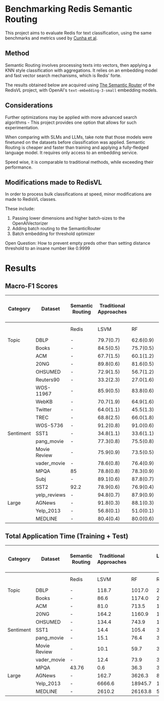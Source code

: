 # Benchmarking Redis Semantic Routing

This project aims to evaluate Redis for text classification, using the same benchmarks and metrics used by [Cunha et al](https://arxiv.org/pdf/2504.01930).

## Method

Semantic Routing involves processing texts into vectors, then applying a KNN style classification with aggregations. It relies on an embedding model and fast vector search mechanisms, which is Redis' forte.

The results obtained below are acquired using [The Semantic Router](https://github.com/redis/redis-vl-python/tree/main/redisvl) of the RedisVL project, with OpenAI's `text-embedding-3-small` embedding models. 

## Considerations

Further optimizations may be applied with more advanced search algorithms - This project provides one option that allows for such experimentation.

When comparing with SLMs and LLMs, take note that those models were finetuned on the datasets before classification was applied. Semantic Routing is cheaper and faster than training and applying a fully-fledged language model. It requires only access to an embedding service.

Speed wise, it is comparable to traditional methods, while exceeding their performance.

## Modifications made to RedisVL

In order to process bulk classifications at speed, minor modifications are made to RedisVL classes.

These include:
1. Passing lower dimensions and higher batch-sizes to the OpenAIVectorizer 
2. Adding batch routing to the SemanticRouter
3. Batch embedding for threshold optimizer 

Open Question:
How to prevent empty preds other than setting distance threshold to an insane number like 0.9999

# Results

## Macro-F1 Scores
| Category  | Dataset      | **Semantic Routing** | **Traditional Approaches** |           | **Small Language Models (SLMs)** |           |           | **Large Language Models (LLMs)** |           |   |   |   |
| --------- | ------------ | -------------------- | -------------------------- | --------- | -------------------------------- | --------- | --------- | -------------------------------- | --------- | - | - | - |
|           |              | Redis                | LSVM                       | RF        | RoBERTa                          | XLNet     | LLaMa 3.1 | Mistral                          | DeepSeek  |   |   |   |
| Topic     | DBLP         | -                    | 79.7(0.7)                  | 62.6(0.9) | 81.4(0.5)                        | 81.4(0.6) | 87.8(0.4) | 86.7(0.5)                        | 86.5(0.5) |   |   |   |
|           | Books        | -                    | 84.5(0.5)                  | 75.7(0.5) | 87.2(0.6)                        | 87.3(0.4) | 93.0(0.3) | 92.6(0.4)                        | 92.2(0.5) |   |   |   |
|           | ACM          | -                    | 67.7(1.5)                  | 60.1(1.2) | 70.3(1.4)                        | 69.9(0.9) | 77.8(0.9) | 76.3(1.4)                        | 75.2(1.3) |   |   |   |
|           | 20NG         | -                    | 89.8(0.6)                  | 81.6(0.5) | 86.8(0.7)                        | 87.4(0.8) | 90.4(0.6) | 90.3(0.7)                        | 89.2(0.7) |   |   |   |
|           | OHSUMED      | -                    | 72.9(1.5)                  | 56.7(1.2) | 77.8(1.2)                        | 77.6(1.0) | 83.1(1.1) | 83.1(0.8)                        | 82.0(0.9) |   |   |   |
|           | Reuters90    | -                    | 33.2(2.3)                  | 27.0(1.6) | 41.9(2.2)                        | 41.3(2.6) | 41.5(2.6) | 41.5(2.4)                        | 41.7(2.7) |   |   |   |
|           | WOS-11967    | -                    | 85.9(0.5)                  | 83.8(0.6) | 86.8(0.4)                        | 87.0(0.7) | 89.9(0.4) | 89.1(0.7)                        | 89.6(0.7) |   |   |   |
|           | WebKB        | -                    | 70.7(1.9)                  | 64.9(1.6) | 83.0(2.0)                        | 81.9(2.5) | 87.3(1.5) | 86.0(1.3)                        | 85.7(1.8) |   |   |   |
|           | Twitter      | -                    | 64.0(1.1)                  | 45.5(1.3) | 78.4(1.8)                        | 76.4(2.1) | 78.6(1.6) | 79.3(2.4)                        | 78.4(1.8) |   |   |   |
|           | TREC         | -                    | 68.8(2.5)                  | 66.0(1.8) | 95.5(0.5)                        | 94.3(1.1) | 96.1(0.8) | 96.0(0.8)                        | 96.1(0.6) |   |   |   |
|           | WOS-5736     | -                    | 91.2(0.8)                  | 91.0(0.6) | 90.5(0.9)                        | 90.2(0.9) | 91.9(0.5) | 91.9(0.6)                        | 91.4(0.9) |   |   |   |
| Sentiment | SST1         | -                    | 34.8(1.1)                  | 33.6(1.1) | 53.8(1.3)                        | 51.4(1.7) | 58.7(1.0) | 58.1(0.9)                        | 57.6(0.9) |   |   |   |
|           | pang_movie   | -                    | 77.3(0.8)                  | 75.5(0.8) | 89.0(0.4)                        | 88.2(0.6) | 93.6(0.4) | 93.6(0.4)                        | 92.9(0.2) |   |   |   |
|           | Movie Review | -                    | 75.9(0.9)                  | 73.5(0.5) | 89.0(0.7)                        | 86.4(3.3) | 92.0(4.0) | 93.8(0.5)                        | 92.8(0.4) |   |   |   |
|           | vader_movie  | -                    | 78.6(0.8)                  | 76.4(0.9) | 91.3(0.5)                        | 90.5(0.4) | 95.8(0.4) | 95.9(0.3)                        | 95.1(0.5) |   |   |   |
|           | MPQA         | 85                   | 78.8(0.8)                  | 78.3(0.9) | 90.2(0.8)                        | 88.6(0.5) | 91.5(0.5) | 91.4(0.4)                        | 91.1(0.4) |   |   |   |
|           | Subj         | -                    | 89.1(0.6)                  | 87.8(0.7) | 96.9(0.4)                        | 96.1(0.5) | 98.4(0.3) | 98.4(0.3)                        | 98.1(0.4) |   |   |   |
|           | SST2         | 92.2                 | 78.9(0.6)                  | 76.9(0.4) | 93.2(0.6)                        | 92.1(0.4) | 96.5(0.4) | 96.4(0.5)                        | 96.3(0.5) |   |   |   |
|           | yelp_reviews | -                    | 94.8(0.7)                  | 87.9(0.9) | 97.9(0.4)                        | 97.3(0.4) | 99.4(0.1) | 99.1(0.3)                        | 99.1(0.2) |   |   |   |
| Large     | AGNews       | -                    | 91.8(0.3)                  | 88.1(0.3) | 94.2(0.2)                        | 94.0(0.1) | 95.7(0.2) | 95.0(0.1)                        | 95.6(0.3) |   |   |   |
|           | Yelp_2013    | -                    | 56.8(0.1)                  | 51.0(0.1) | 64.4(0.6)                        | 63.0(0.5) | 69.5(0.1) | 61.3(0.3)                        | 69.1(0.3) |   |   |   |
|           | MEDLINE      | -                    | 80.4(0.4)                  | 80.0(0.6) | 81.8(0.6)                        | 60.3(0.5) | 85.6(0.3) | 84.9(0.2)                        | 85.3(0.2) |   |   |   |



## Total Application Time (Training + Test)
| Category  | Dataset      | **Semantic Routing** | **Traditional Approaches** |         | **Small Language Models (SLMs)** |         |           | **Large Language Models (LLMs)** |          |   |   |   |
| --------- | ------------ | -------------------- | -------------------------- | ------- | -------------------------------- | ------- | --------- | -------------------------------- | -------- | - | - | - |
|           |              | Redis                | LSVM                       | RF      | RoBERTa                          | XLNet   | LLaMa 3.1 | Mistral                          | DeepSeek |   |   |   |
| Topic     | DBLP         | -                    | 118.7                      | 1017.0  | 2354.9                           | 3874.7  | 16893.5   | 17002.4                          | 16993.9  |   |   |   |
|           | Books        | -                    | 86.6                       | 1174.0  | 2075.1                           | 3150.0  | 14832.2   | 14822.0                          | 14883.9  |   |   |   |
|           | ACM          | -                    | 81.0                       | 713.5   | 1430.5                           | 2385.9  | 10964.2   | 10992.6                          | 11013.3  |   |   |   |
|           | 20NG         | -                    | 164.2                      | 1160.9  | 1305.9                           | 2034.9  | 8349.6    | 8372.5                           | 8380.4   |   |   |   |
|           | OHSUMED      | -                    | 134.4                      | 743.9   | 1306.0                           | 2040.9  | 8111.9    | 8123.5                           | 8144.0   |   |   |   |
| Sentiment | SST1         | -                    | 14.4                       | 105.4   | 386.7                            | 1585.4  | 5217.3    | 5230.9                           | 5246.9   |   |   |   |
|           | pang_movie   | -                    | 15.1                       | 76.4    | 320.5                            | 560.3   | 4693.5    | 4706.5                           | 4717.9   |   |   |   |
|           | Movie Review | -                    | 10.1                       | 59.7    | 316.5                            | 1352.2  | 4694.6    | 4706.8                           | 4718.0   |   |   |   |
|           | vader_movie  | -                    | 12.4                       | 73.9    | 319.0                            | 555.7   | 4656.7    | 4665.3                           | 4677.9   |   |   |   |
|           | MPQA         | 43.76                | 0.6                        | 36.3    | 318.0                            | 1072.5  | 4670.0    | 4673.1                           | 4683.7   |   |   |   |
| Large     | AGNews       | -                    | 162.7                      | 3626.3  | 8464.0                           | 10243.6 | 51153.5   | 50981.5                          | 51184.6  |   |   |   |
|           | Yelp_2013    | -                    | 6666.6                     | 18945.7 | 18023.5                          | 31684.8 | 135039.3  | 134468.5                         | 130036.1 |   |   |   |
|           | MEDLINE      | -                    | 2610.2                     | 26163.8 | 57354.2                          | 99641.6 | 345407.9  | 344450.1                         | 345134.4 |   |   |   |


